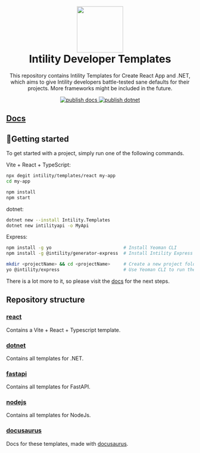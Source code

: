 <h1 align="center">
  <img src="https://avatars.githubusercontent.com/u/35199565" width="124px"/><br/>
  Intility Developer Templates
</h1>

<p align="center">
This repository contains Intility Templates for Create React App and .NET,
which aims to give Intility developers battle-tested sane defaults for their projects.
More frameworks might be included in the future.
</p>

<p align="center">
<a href="https://github.com/Intility/templates/actions">
    <img alt="publish docs" src="https://github.com/Intility/templates/actions/workflows/publish-docs.yml/badge.svg" style="max-width:100%;">
</a>

<a href="https://github.com/Intility/templates/actions">
    <img alt="publish dotnet" src="https://github.com/Intility/templates/actions/workflows/publish-dotnet.yml/badge.svg" style="max-width:100%;">
</a>
</p>

## [Docs](https://create.intility.app/)

## 🚀Getting started

To get started with a project, simply run one of the following commands.

Vite + React + TypeScript:

```bash
npx degit intility/templates/react my-app
cd my-app

npm install
npm start
```

dotnet:

```bash
dotnet new --install Intility.Templates
dotnet new intilityapi -o MyApi
```

Express:

```bash
npm install -g yo                           # Install Yeoman CLI
npm install -g @intility/generator-express  # Install Intility Express project generator

mkdir <projectName> && cd <projectName>     # Create a new project folder
yo @intility/express                        # Use Yeoman CLI to run the template generator
```

There is a lot more to it, so please visit the [docs](https://create.intility.app/) for the next steps.

## Repository structure

### [react](./react/)

Contains a Vite + React + Typescript template.

### [dotnet](./dotnet/)

Contains all templates for .NET.

### [fastapi](./fastapi/)

Contains all templates for FastAPI.

### [nodejs](./nodejs/)

Contains all templates for NodeJs.

### [docusaurus](./docusaurus)

Docs for these templates, made with [docusaurus](https://v2.docusaurus.io/).
